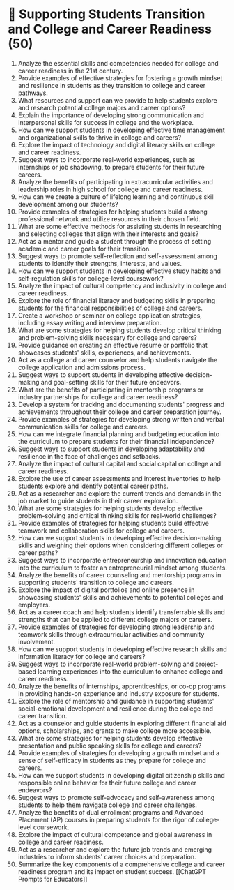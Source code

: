 # 🌱 Supporting Students Transition and College and Career Readiness (50)

1. Analyze the essential skills and competencies needed for college and career readiness in the 21st century.
2. Provide examples of effective strategies for fostering a growth mindset and resilience in students as they transition to college and career pathways.
3. What resources and support can we provide to help students explore and research potential college majors and career options?
4. Explain the importance of developing strong communication and interpersonal skills for success in college and the workplace.
5. How can we support students in developing effective time management and organizational skills to thrive in college and careers?
6. Explore the impact of technology and digital literacy skills on college and career readiness.
7. Suggest ways to incorporate real-world experiences, such as internships or job shadowing, to prepare students for their future careers.
8. Analyze the benefits of participating in extracurricular activities and leadership roles in high school for college and career readiness.
9. How can we create a culture of lifelong learning and continuous skill development among our students?
10. Provide examples of strategies for helping students build a strong professional network and utilize resources in their chosen field.
11. What are some effective methods for assisting students in researching and selecting colleges that align with their interests and goals?
12. Act as a mentor and guide a student through the process of setting academic and career goals for their transition.
13. Suggest ways to promote self-reflection and self-assessment among students to identify their strengths, interests, and values.
14. How can we support students in developing effective study habits and self-regulation skills for college-level coursework?
15. Analyze the impact of cultural competency and inclusivity in college and career readiness.
16. Explore the role of financial literacy and budgeting skills in preparing students for the financial responsibilities of college and careers.
17. Create a workshop or seminar on college application strategies, including essay writing and interview preparation.
18. What are some strategies for helping students develop critical thinking and problem-solving skills necessary for college and careers?
19. Provide guidance on creating an effective resume or portfolio that showcases students' skills, experiences, and achievements.
20. Act as a college and career counselor and help students navigate the college application and admissions process.
21. Suggest ways to support students in developing effective decision-making and goal-setting skills for their future endeavors.
22. What are the benefits of participating in mentorship programs or industry partnerships for college and career readiness?
23. Develop a system for tracking and documenting students' progress and achievements throughout their college and career preparation journey.
24. Provide examples of strategies for developing strong written and verbal communication skills for college and careers.
25. How can we integrate financial planning and budgeting education into the curriculum to prepare students for their financial independence?
26. Suggest ways to support students in developing adaptability and resilience in the face of challenges and setbacks.
27. Analyze the impact of cultural capital and social capital on college and career readiness.
28. Explore the use of career assessments and interest inventories to help students explore and identify potential career paths.
29. Act as a researcher and explore the current trends and demands in the job market to guide students in their career exploration.
30. What are some strategies for helping students develop effective problem-solving and critical thinking skills for real-world challenges?
31. Provide examples of strategies for helping students build effective teamwork and collaboration skills for college and careers.
32. How can we support students in developing effective decision-making skills and weighing their options when considering different colleges or career paths?
33. Suggest ways to incorporate entrepreneurship and innovation education into the curriculum to foster an entrepreneurial mindset among students.
34. Analyze the benefits of career counseling and mentorship programs in supporting students' transition to college and careers.
35. Explore the impact of digital portfolios and online presence in showcasing students' skills and achievements to potential colleges and employers.
36. Act as a career coach and help students identify transferrable skills and strengths that can be applied to different college majors or careers.
37. Provide examples of strategies for developing strong leadership and teamwork skills through extracurricular activities and community involvement.
38. How can we support students in developing effective research skills and information literacy for college and careers?
39. Suggest ways to incorporate real-world problem-solving and project-based learning experiences into the curriculum to enhance college and career readiness.
40. Analyze the benefits of internships, apprenticeships, or co-op programs in providing hands-on experience and industry exposure for students.
41. Explore the role of mentorship and guidance in supporting students' social-emotional development and resilience during the college and career transition.
42. Act as a counselor and guide students in exploring different financial aid options, scholarships, and grants to make college more accessible.
43. What are some strategies for helping students develop effective presentation and public speaking skills for college and careers?
44. Provide examples of strategies for developing a growth mindset and a sense of self-efficacy in students as they prepare for college and careers.
45. How can we support students in developing digital citizenship skills and responsible online behavior for their future college and career endeavors?
46. Suggest ways to promote self-advocacy and self-awareness among students to help them navigate college and career challenges.
47. Analyze the benefits of dual enrollment programs and Advanced Placement (AP) courses in preparing students for the rigor of college-level coursework.
48. Explore the impact of cultural competence and global awareness in college and career readiness.
49. Act as a researcher and explore the future job trends and emerging industries to inform students' career choices and preparation.
50. Summarize the key components of a comprehensive college and career readiness program and its impact on student success.
[[ChatGPT Prompts for Educators]]